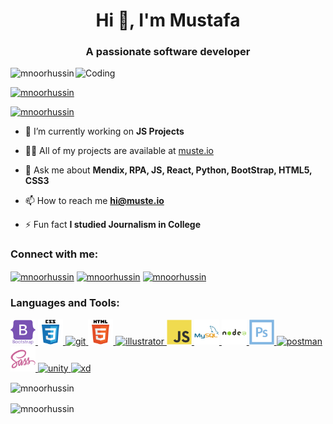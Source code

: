 <h1 align="center">Hi 👋, I'm Mustafa</h1>
<h3 align="center">A passionate software developer</h3>
<img align="right" alt="Coding" width="400" src="https://forums.realmacsoftware.com/uploads/default/original/2X/8/8d9aa8c5a78060154feac0b9ce2f8e5892720765.gif">
<p align="left"> <img src="https://komarev.com/ghpvc/?username=mnoorhussin&label=Profile%20views&color=0e75b6&style=flat" alt="mnoorhussin" /> </p>

<p align="left"> <a href="https://github.com/ryo-ma/github-profile-trophy"><img src="https://github-profile-trophy.vercel.app/?username=mnoorhussin" alt="mnoorhussin" /></a> </p>

<p align="left"> <a href="https://twitter.com/mnoorhussin" target="blank"><img src="https://img.shields.io/twitter/follow/mnoorhussin?logo=twitter&style=for-the-badge" alt="mnoorhussin" /></a> </p>

- 🔭 I’m currently working on **JS Projects**

- 👨‍💻 All of my projects are available at [muste.io](muste.io)

- 💬 Ask me about **Mendix, RPA, JS, React, Python, BootStrap, HTML5, CSS3**

- 📫 How to reach me **hi@muste.io**

- ⚡ Fun fact **I studied Journalism in College**

<h3 align="left">Connect with me:</h3>
<p align="left">
<a href="https://twitter.com/mnoorhussin" target="blank"><img align="center" src="https://raw.githubusercontent.com/rahuldkjain/github-profile-readme-generator/master/src/images/icons/Social/twitter.svg" alt="mnoorhussin" height="30" width="40" /></a>
<a href="https://linkedin.com/in/mnoorhussin" target="blank"><img align="center" src="https://raw.githubusercontent.com/rahuldkjain/github-profile-readme-generator/master/src/images/icons/Social/linked-in-alt.svg" alt="mnoorhussin" height="30" width="40" /></a>
<a href="https://instagram.com/mnoorhussin" target="blank"><img align="center" src="https://raw.githubusercontent.com/rahuldkjain/github-profile-readme-generator/master/src/images/icons/Social/instagram.svg" alt="mnoorhussin" height="30" width="40" /></a>
</p>

<h3 align="left">Languages and Tools:</h3>
<p align="left"> <a href="https://getbootstrap.com" target="_blank" rel="noreferrer"> <img src="https://raw.githubusercontent.com/devicons/devicon/master/icons/bootstrap/bootstrap-plain-wordmark.svg" alt="bootstrap" width="40" height="40"/> </a> <a href="https://www.w3schools.com/css/" target="_blank" rel="noreferrer"> <img src="https://raw.githubusercontent.com/devicons/devicon/master/icons/css3/css3-original-wordmark.svg" alt="css3" width="40" height="40"/> </a> <a href="https://git-scm.com/" target="_blank" rel="noreferrer"> <img src="https://www.vectorlogo.zone/logos/git-scm/git-scm-icon.svg" alt="git" width="40" height="40"/> </a> <a href="https://www.w3.org/html/" target="_blank" rel="noreferrer"> <img src="https://raw.githubusercontent.com/devicons/devicon/master/icons/html5/html5-original-wordmark.svg" alt="html5" width="40" height="40"/> </a> <a href="https://www.adobe.com/in/products/illustrator.html" target="_blank" rel="noreferrer"> <img src="https://www.vectorlogo.zone/logos/adobe_illustrator/adobe_illustrator-icon.svg" alt="illustrator" width="40" height="40"/> </a> <a href="https://developer.mozilla.org/en-US/docs/Web/JavaScript" target="_blank" rel="noreferrer"> <img src="https://raw.githubusercontent.com/devicons/devicon/master/icons/javascript/javascript-original.svg" alt="javascript" width="40" height="40"/> </a> <a href="https://www.mysql.com/" target="_blank" rel="noreferrer"> <img src="https://raw.githubusercontent.com/devicons/devicon/master/icons/mysql/mysql-original-wordmark.svg" alt="mysql" width="40" height="40"/> </a> <a href="https://nodejs.org" target="_blank" rel="noreferrer"> <img src="https://raw.githubusercontent.com/devicons/devicon/master/icons/nodejs/nodejs-original-wordmark.svg" alt="nodejs" width="40" height="40"/> </a> <a href="https://www.photoshop.com/en" target="_blank" rel="noreferrer"> <img src="https://raw.githubusercontent.com/devicons/devicon/master/icons/photoshop/photoshop-line.svg" alt="photoshop" width="40" height="40"/> </a> <a href="https://postman.com" target="_blank" rel="noreferrer"> <img src="https://www.vectorlogo.zone/logos/getpostman/getpostman-icon.svg" alt="postman" width="40" height="40"/> </a> <a href="https://sass-lang.com" target="_blank" rel="noreferrer"> <img src="https://raw.githubusercontent.com/devicons/devicon/master/icons/sass/sass-original.svg" alt="sass" width="40" height="40"/> </a> <a href="https://unity.com/" target="_blank" rel="noreferrer"> <img src="https://www.vectorlogo.zone/logos/unity3d/unity3d-icon.svg" alt="unity" width="40" height="40"/> </a> </a> <a href="https://www.adobe.com/products/xd.html" target="_blank" rel="noreferrer"> <img src="https://cdn.worldvectorlogo.com/logos/adobe-xd.svg" alt="xd" width="40" height="40"/> </a> </p>

<p><img align="center" src="https://github-readme-stats.vercel.app/api/top-langs?username=mnoorhussin&show_icons=true&locale=en&layout=compact" alt="mnoorhussin" /></p>

<p><img align="center" src="https://github-readme-streak-stats.herokuapp.com/?user=mnoorhussin&" alt="mnoorhussin" /></p>
